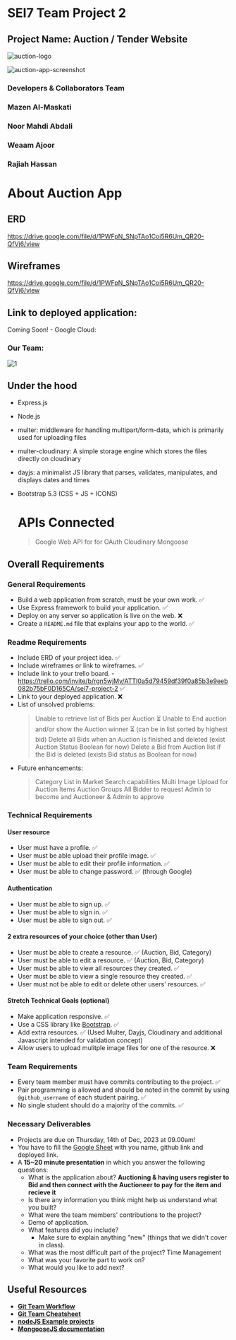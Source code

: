 # SEI7 Team Project 2

## Project Name: Auction / Tender Website

![auction-logo](https://github.com/mmaskati/SEI7-Project-2/assets/814205/12ffb653-23b5-48f6-9102-efe97691dd01)


![auction-app-screenshot](https://github.com/mmaskati/SEI7-Project-2/assets/814205/f3e674c6-3fda-4746-a31b-7c1d05280454)


### Developers & Collaborators Team

### Mazen Al-Maskati 
### Noor Mahdi Abdali 
### Weaam Ajoor
### Rajiah Hassan

# About Auction App

## ERD

https://drive.google.com/file/d/1PWFpN_SNpTAo1Coi5R6Um_QR20-QfVj6/view

## Wireframes

https://drive.google.com/file/d/1PWFpN_SNpTAo1Coi5R6Um_QR20-QfVj6/view


## Link to deployed application: 

Coming Soon! - Google Cloud: 


### Our Team:

![1](https://github.com/mmaskati/SEI7-Project-2/assets/814205/d64295ff-8a98-4bc6-83db-4407cb0b121a)


## Under the hood

* Express.js
* Node.js
* multer: middleware for handling multipart/form-data, which is primarily used for uploading files
* multer-cloudinary: A simple storage engine which stores the files directly on cloudinary
* dayjs: a minimalist JS library that parses, validates, manipulates, and displays dates and times
* Bootstrap 5.3 (CSS + JS + ICONS)

  # APIs Connected
  > Google Web API for for OAuth
  > Cloudinary
  > Mongoose

## Overall Requirements

### General Requirements

- Build a web application from scratch, must be your own work. ✅
- Use Express framework to build your application. ✅
- Deploy on any server so application is live on the web. ❌
- Create a `README.md` file that explains your app to the world. ✅

### Readme Requirements
- Include ERD of your project idea. ✅
- Include wireframes or link to wireframes. ✅
- Include link to your trello board. - https://trello.com/invite/b/rgn5wjMv/ATTI0a5d79459df39f0a85b3e9eeb082b75bF0D165CA/sei7-project-2  ✅
- Link to your deployed application. ❌
- List of unsolved problems:
  > Unable to retrieve list of Bids per Auction ⏳
  > Unable to End auction and/or show the Auction winner ⏳ (can be in list sorted by highest bid)
  > Delete all Bids when an Auction is finished and deleted (exist Auction Status Boolean for now)
  > Delete a Bid from Auction list if the Bid is deleted (exists Bid status as Boolean for now)
- Future enhancements: 
  > Category List in Market
  > Search capabilities
  > Multi Image Upload for Auction Items
  > Auction Groups
  > All Bidder to request Admin to become and Auctioneer & Admin to approve
  > 

### Technical Requirements

#### User resource 

 - User must have a profile. ✅
 - User must be able upload their profile image. ✅
 - User must be able to edit their profile information. ✅
 - User must be able to change password. ✅ (through Google)
 
#### Authentication

- User must be able to sign up. ✅
- User must be able to sign in. ✅
- User must be able to sign out. ✅


#### 2 extra resources of your choice (other than User)

- User must be able to create a resource. ✅ (Auction, Bid, Category)
- User must be able to edit a resource. ✅ (Auction, Bid, Category)
- User must be able to view all resources they created. ✅
- User must be able to view a single resource they created. ✅
- User must not be able to edit or delete other users' resources. ✅

#### Stretch Technical Goals (optional)

- Make application responsive. ✅
- Use a CSS library like [Bootstrap](https://getbootstrap.com/). ✅
- Add extra resources. ✅ (Used Multer, Dayjs, Cloudinary and additional Javascript intended for validation concept)
- Allow users to upload mulitple image files for one of the resource. ❌

### Team Requirements

- Every team member must have commits contributing to the project. ✅
- Pair programming is allowed and should be noted in the commit by using `@github_username` of each student pairing. ✅
- No single student should do a majority of the commits. ✅

### Necessary Deliverables

- Projects are due on Thursday, 14th of Dec, 2023 at 09.00am! 
- You have to fill the [Google Sheet](https://docs.google.com/spreadsheets/d/1hU2erJW_6y0Bkmztg9HkdXX25ekVyKAEEhzGlLtxrmM/edit#gid=1647772493) with you name, github link and deployed link.
- A **15~20 minute presentation** in which you answer the following questions:
  - What is the application about? **Auctioning & having users register to Bid and then connect with the Auctioneer to pay for the item and recieve it**
  - Is there any information you think might help us understand what you built?
  - What were the team members' contributions to the project?
  - Demo of application.
  - What features did you include?
    - Make sure to explain anything "new" (things that we didn't cover in class).
  - What was the most difficult part of the project? Time Management
  - What was your favorite part to work on?
  - What would you like to add next?


## Useful Resources

- **[Git Team Workflow](https://www.atlassian.com/git/tutorials/comparing-workflows)**
- **[Git Team Cheatsheet](https://jameschambers.co/writing/git-team-workflow-cheatsheet/)**
- **[nodeJS Example projects](https://github.com/sqreen/awesome-nodejs-projects)**
- **[MongooseJS documentation](https://mongoosejs.com/docs/index.html)**


